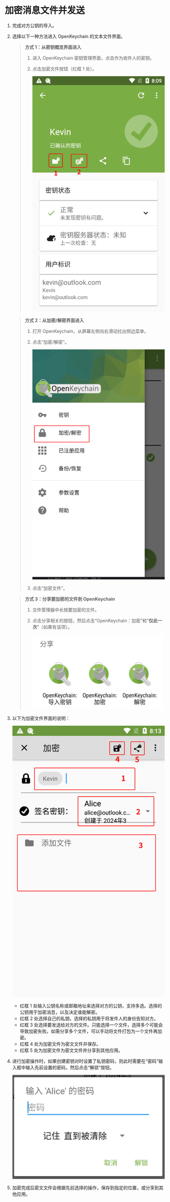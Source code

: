 # 加密消息文件并发送

1. 完成对方公钥的导入。

2. 选择以下一种方法进入 OpenKeychain 的文本文件界面。

    > **方式 1：从密钥概览界面进入**
    >
    > 1. 进入 OpenKeychain 密钥管理界面，点击作为收件人的密钥。
    > 2. 点击加密文件按钮（红框 1 处）。
    >
    >    ![加密按钮](encrypting-message/encrypting-button-from-key-overview.png)

    > **方式 2：从加密/解密界面进入**
    >
    > 1. 打开 OpenKeychain，从屏幕左侧向右滑动拉出侧边菜单。
    > 2. 点击“加密/解密”。
    >
    >    ![加密/解密”](shared/encrypting-and-decrypting.png)
    >
    > 3. 点击“加密文件”。

    > **方式 3：分享要加密的文件到 OpenKeychain**
    >
    > 1. 文件管理器中长按要加密的文件。
    > 2. 点击分享相关的按钮，然后点击“OpenKeychain：加密”和“**仅此一次**”（如果有该项）。
    >
    >    ![使用 OpenKeychain 处理消息或密文](shared/using-openkeychain-to-handle-message.png)

3. 以下为加密文件界面的说明：

    ![加密文件界面](encrypting-message/encrypting-file.png)

    - 红框 1 处输入公钥名称或邮箱地址来选择对方的公钥，支持多选。选择的公钥用于加密消息，以及决定谁能解密。
    - 红框 2 处选择自己的私钥。选择的私钥用于将发件人的身份告知对方。
    - 红框 3 处选择要发送给对方的文件。只能选择一个文件，选择多个可能会导致加密失败。如需分享多个文件，可以手动将文件打包为一个文件再加密。
    - 红框 4 处为加密文件为密文文件并保存。
    - 红框 5 处为加密文件为密文文件并分享到其他应用。

4. 进行加密操作时，如果创建密钥对时设置了私钥密码，则此时需要在“密码”输入框中输入先前设置的密码，然后点击“解锁”按钮。

    ![输入私钥密码](shared/entering-private-key-passphrase.png)

5. 加密完成后密文文件会根据先前选择的操作，保存到指定的位置，或分享到其他应用。